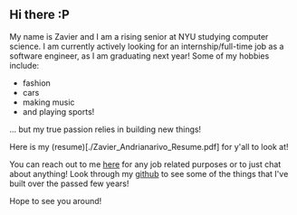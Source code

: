 ## Hi there :P
My name is Zavier and I am a rising senior at NYU studying computer science. I am currently actively looking for an internship/full-time job as a software engineer, as I am graduating next year! Some of my hobbies include:
- fashion
- cars
- making music
- and playing sports!

... but my true passion relies in building new things!

Here is my (resume)[./Zavier_Andrianarivo_Resume.pdf] for y'all to look at!

You can reach out to me [here](mailto:zavierand98@gmail.com?cc=zoa215@nyu.edu) for any job related purposes or to just chat about anything!
Look through my [github](github.com/zavierand) to see some of the things that I've built over the passed few years!

Hope to see you around!